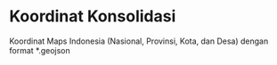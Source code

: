 # Koordinat Konsolidasi

Koordinat Maps Indonesia (Nasional, Provinsi, Kota, dan Desa)
dengan format *.geojson

